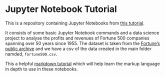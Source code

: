 # Jupyter Notebook Tutorial

This is a repository containing Jupyter Notebooks from [this tutorial](https://towardsdatascience.com/jupyter-notebook-for-beginners-a-tutorial-f55b57c23ada). 

It consists of some basic Jupyter Notebook commands and a data science project to analyse the profits and revenues of Fortune 500 companies spanning over 50 years since 1955. The dataset is taken from the [Fortune’s public archive](http://archive.fortune.com/magazines/fortune/fortune500_archive/full/2005/) and we have a csv of the data created in the main folder namded, `fortune500.csv`.

This a helpful [markdown tutorial]() which will help learn the markup language in depth to use in these notebooks.
